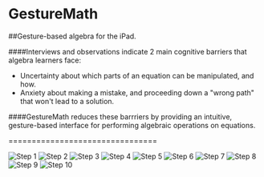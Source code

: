 GestureMath
===========

##Gesture-based algebra for the iPad. 

####Interviews and observations indicate 2 main cognitive barriers that algebra learners face:  

* Uncertainty about which parts of an equation can be manipulated, and how. 
* Anxiety about making a mistake, and proceeding down a "wrong path" that won't lead to a solution. 

####GestureMath reduces these barrriers by providing an intuitive, gesture-based interface for performing algebraic operations on equations. 

================================

![Step 1](http://i102.photobucket.com/albums/m93/hwray/IMG_0021_zpscaa0130a.png)
![Step 2](http://i102.photobucket.com/albums/m93/hwray/IMG_0022_zpsb36b746e.png)
![Step 3](http://i102.photobucket.com/albums/m93/hwray/IMG_0023_zpsd5019a16.png)
![Step 4](http://i102.photobucket.com/albums/m93/hwray/IMG_0024_zps78c87537.png)
![Step 5](http://i102.photobucket.com/albums/m93/hwray/IMG_0025_zpsa160b389.png)
![Step 6](http://i102.photobucket.com/albums/m93/hwray/IMG_0026_zpsc60dfa0b.png)
![Step 7](http://i102.photobucket.com/albums/m93/hwray/IMG_0027_zpsf2be7a0a.png)
![Step 8](http://i102.photobucket.com/albums/m93/hwray/IMG_0029_zpsb147b22b.png)
![Step 9](http://i102.photobucket.com/albums/m93/hwray/IMG_0032_zps5987f298.png)
![Step 10](http://i102.photobucket.com/albums/m93/hwray/IMG_0031_zps7a90895a.png)
